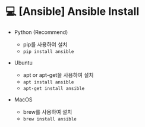 💻 [Ansible] Ansible Install
============================

* Python (Recommend)
    * pip를 사용하여 설치
    * `pip install ansible`

* Ubuntu
    * apt or apt-get을 사용하여 설치
    * `apt install ansible`
    * `apt-get install ansible`

* MacOS
    * brew를 사용하여 설치
    * `brew install ansible`

